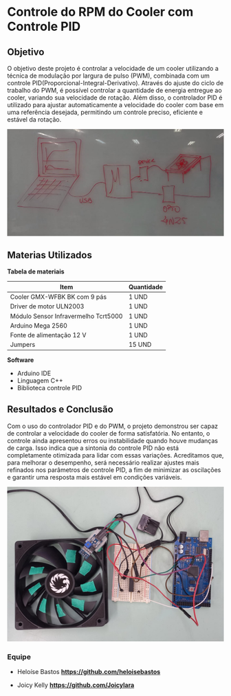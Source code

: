 # Controle do RPM do Cooler com Controle PID

## Objetivo

O objetivo deste projeto é controlar a velocidade de um cooler utilizando a técnica de modulação por largura de pulso (PWM), combinada com um controle PID(Proporcional-Integral-Derivativo). Através do ajuste do ciclo de trabalho do PWM, é possível controlar a quantidade de energia entregue ao cooler, variando sua velocidade de rotação. Além disso, o controlador PID é utilizado para ajustar automaticamente a velocidade do cooler com base em uma referência desejada, permitindo um controle preciso, eficiente e estável da rotação.

![circuito](imagens/circuito_do_projeto.jpeg)

## Materias Utilizados 

**Tabela de materiais**


| Item | Quantidade                                | 
| ------ | ----------------------------------- | 
| Cooler GMX-WFBK BK com 9 pás   | 1 UND
| Driver de motor ULN2003    |  1 UND 
| Módulo Sensor Infravermelho Tcrt5000     |  1 UND 
| Arduino Mega 2560    |  1 UND 
|Fonte de alimentação  12 V | 1 UND
|Jumpers | 15 UND


**Software**

- Arduino IDE  
- Linguagem C++
- Biblioteca controle PID 

## Resultados e Conclusão 

Com o uso do controlador PID e do PWM, o projeto demonstrou ser capaz de controlar a velocidade do cooler de forma satisfatória. No entanto, o controle ainda apresentou erros ou instabilidade quando houve mudanças de carga. Isso indica que a sintonia do controle PID não está completamente otimizada para lidar com essas variações. Acreditamos que, para melhorar o desempenho, será necessário realizar ajustes mais refinados nos parâmetros de controle PID, a fim de minimizar as oscilações e garantir uma resposta mais estável em condições variáveis.

![projeto](imagens/projeto_controle_pid.jpeg)


### Equipe 

- Heloíse Bastos **https://github.com/heloisebastos**

- Joicy Kelly **https://github.com/Joicylara**
